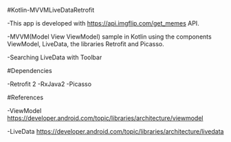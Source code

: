 #Kotlin-MVVMLiveDataRetrofit

-This app is developed with https://api.imgflip.com/get_memes API.

-MVVM(Model View ViewModel) sample in Kotlin using the components ViewModel, LiveData, the libraries Retrofit and Picasso.

-Searching LiveData with Toolbar

#Dependencies

-Retrofit 2
-RxJava2
-Picasso

#References

-ViewModel https://developer.android.com/topic/libraries/architecture/viewmodel

-LiveData https://developer.android.com/topic/libraries/architecture/livedata
